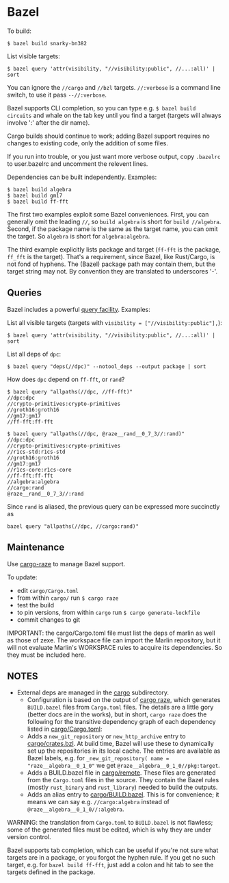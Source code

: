 # Bazel

To build:

```
$ bazel build snarky-bn382
```

List visible targets:

`$ bazel query 'attr(visibility, "//visibility:public", //...:all)' | sort`

You can ignore the `//cargo` and `//bzl` targets. `//:verbose` is a
command line switch, to use it pass `--//:verbose`.

Bazel supports CLI completion, so you can type e.g. `$ bazel build
circuits` and whale on the tab key until you find a target (targets
will always involve ':' after the dir name).

Cargo builds should continue to work; adding Bazel support requires no
changes to existing code, only the addition of some files.

If you run into trouble, or you just want more verbose output, copy
`.bazelrc` to user.bazelrc and uncomment the relevent lines.

Dependencies can be built independently.  Examples:

```
$ bazel build algebra
$ bazel build gm17
$ bazel build ff-fft
```

The first two examples exploit some Bazel conveniences.  First, you can generally omit the leading `//`, so `build algebra` is short for `build //algebra`. Second, if the package name is the same as the target name, you can omit the target.  So `algebra` is short for `algebra:algebra`.

The third example explicitly lists package and target (`ff-fft` is the
package, `ff_fft` is the target).  That's a requirement, since Bazel,
like Rust/Cargo, is not fond of hyphens.  The (Bazel) package path may
contain them, but the target string may not. By convention they are
translated to underscores '-'.

## Queries

Bazel includes a powerful [query facility](https://docs.bazel.build/versions/master/query-how-to.html).  Examples:

List all visible targets (targets with `visibility = ["//visibility:public"],`):

`$ bazel query 'attr(visibility, "//visibility:public", //...:all)' | sort`

List all deps of `dpc`:

`$ bazel query "deps(//dpc)" --notool_deps --output package | sort`

How does `dpc` depend on `ff-fft`, or `rand`?

```
$ bazel query "allpaths(//dpc, //ff-fft)"
//dpc:dpc
//crypto-primitives:crypto-primitives
//groth16:groth16
//gm17:gm17
//ff-fft:ff-fft
```

```
$ bazel query "allpaths(//dpc, @raze__rand__0_7_3//:rand)"
//dpc:dpc
//crypto-primitives:crypto-primitives
//r1cs-std:r1cs-std
//groth16:groth16
//gm17:gm17
//r1cs-core:r1cs-core
//ff-fft:ff-fft
//algebra:algebra
//cargo:rand
@raze__rand__0_7_3//:rand
```

Since `rand` is aliased, the previous query can be expressed more
succinctly as

```
bazel query "allpaths(//dpc, //cargo:rand)"
```

## Maintenance

Use [cargo-raze](https://github.com/google/cargo-raze) to manage Bazel support.

To update:

* edit `cargo/Cargo.toml`
* from within `cargo/` run `$ cargo raze`
* test the build
* to pin versions, from within `cargo` run `$ cargo generate-lockfile`
* commit changes to git

IMPORTANT: the cargo/Cargo.toml file must list the deps of marlin as
well as those of zexe. The workspace file can import the Marlin
repository, but it will not evaluate Marlin's WORKSPACE rules to acquire
its dependencies. So they must be included here.


## NOTES

* External deps are managed in the [cargo](./cargo) subdirectory.
  * Configuration is based on the output of [cargo raze](https://github.com/google/cargo-raze), which generates `BUILD.bazel` files from `Cargo.toml` files.  The details are a little gory (better docs are in the works), but in short, `cargo raze` does the following for the transitive dependency graph of each dependency listed in [cargo/Cargo.toml](./cargo/Cargo.toml):
  * Adds a `new_git_repository` or `new_http_archive` entry to
    [cargo/crates.bzl](./cargo/BUILD.bazel).  At build time, Bazel
    will use these to dynamically set up the repositories in its local
    cache.  The entries are available as Bazel labels, e.g. for
    `_new_git_repository( name = "raze__algebra__0_1_0"` we get
    `@raze__algebra__0_1_0//pkg:target`.
  * Adds a BUILD.bazel file in [cargo/remote](./cargo/remote). These
    files are generated from the `Cargo.toml` files in the source.
    They contain the Bazel rules (mostly `rust_binary` and
    `rust_library`) needed to build the outputs.
  * Adds an alias entry to
    [cargo/BUILD.bazel](./cargo/BUILD.bazel). This is for convenience;
    it means we can say e.g. `//cargo:algebra` instead of
    `@raze__algebra__0_1_0//:algebra`.

WARNING: the translation from `Cargo.toml` to `BUILD.bazel` is not
flawless; some of the generated files must be edited, which is why
they are under version control.

Bazel supports tab completion, which can be useful if you're not sure
what targets are in a package, or you forgot the hyphen rule. If you
get no such target, e.g. for `bazel build ff-fft`, just add a colon
and hit tab to see the targets defined in the package.

